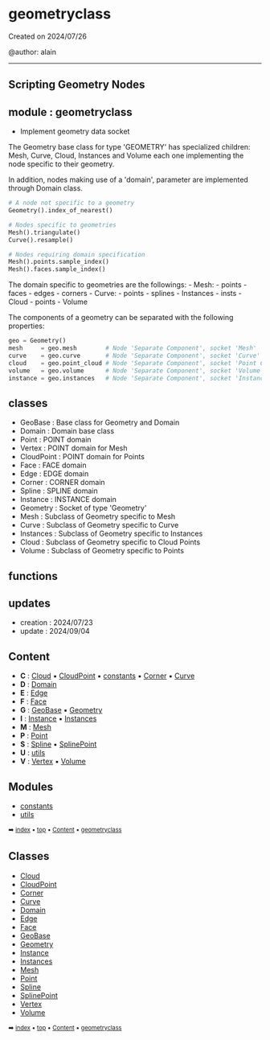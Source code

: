 # geometryclass

Created on 2024/07/26

@author: alain

-----------------------------------------------------
Scripting Geometry Nodes
-----------------------------------------------------

module : geometryclass
----------------------
- Implement geometry data socket

The Geometry base class for type 'GEOMETRY' has specialized children: Mesh, Curve, Cloud, Instances and Volume
each one implementing the node specific to their geometry.

In addition, nodes making use of a 'domain', parameter are implemented through Domain class.

``` python
# A node not specific to a geometry
Geometry().index_of_nearest()

# Nodes specific to geometries
Mesh().triangulate()
Curve().resample()

# Nodes requiring domain specification
Mesh().points.sample_index()
Mesh().faces.sample_index()
```

The domain specific to geometries are the followings:
    - Mesh:
        - points
        - faces
        - edges
        - corners
    - Curve:
        - points
        - splines
    - Instances
        - insts
    - Cloud
        - points
    - Volume

The components of a geometry can be separated with the following properties:

``` python
geo = Geometry()
mesh     = geo.mesh        # Node 'Separate Component', socket 'Mesh'
curve    = geo.curve       # Node 'Separate Component', socket 'Curve'
cloud    = geo.point_cloud # Node 'Separate Component', socket 'Point Cloud'
volume   = geo.volume      # Node 'Separate Component', socket 'Volume'
instance = geo.instances   # Node 'Separate Component', socket 'Instances'
```

classes
-------
- GeoBase       : Base class for Geometry and Domain
- Domain        : Domain base class
- Point         : POINT domain
- Vertex        : POINT domain for Mesh
- CloudPoint    : POINT domain for Points
- Face          : FACE domain
- Edge          : EDGE domain
- Corner        : CORNER domain
- Spline        : SPLINE domain
- Instance      : INSTANCE domain
- Geometry      : Socket of type 'Geometry'
- Mesh          : Subclass of Geometry specific to Mesh
- Curve         : Subclass of Geometry specific to Curve
- Instances     : Subclass of Geometry specific to Instances
- Cloud         : Subclass of Geometry specific to Cloud Points
- Volume        : Subclass of Geometry specific to Points

functions
---------

updates
-------
- creation : 2024/07/23
- update : 2024/09/04

## Content

- **C** : [Cloud](geono-geome-cloud.md) :black_small_square: [CloudPoint](geono-geome-cloudpoint.md) :black_small_square: [constants](geono-geome-const---constants.md) :black_small_square: [Corner](geono-geome-corner.md) :black_small_square: [Curve](geono-geome-curve.md)
- **D** : [Domain](geono-geome-domain.md)
- **E** : [Edge](geono-geome-edge.md)
- **F** : [Face](geono-geome-face.md)
- **G** : [GeoBase](geono-geome-geobase.md) :black_small_square: [Geometry](geono-geome-geometry.md)
- **I** : [Instance](geono-geome-instance.md) :black_small_square: [Instances](geono-geome-instances.md)
- **M** : [Mesh](geono-geome-mesh.md)
- **P** : [Point](geono-geome-point.md)
- **S** : [Spline](geono-geome-spline.md) :black_small_square: [SplinePoint](geono-geome-splinepoint.md)
- **U** : [utils](geono-geome-utils---utils.md)
- **V** : [Vertex](geono-geome-vertex.md) :black_small_square: [Volume](geono-geome-volume.md)

## Modules



- [constants](geono-geome-const---constants.md)
- [utils](geono-geome-utils---utils.md)

<sub>:arrow_right: [index](index.md) :black_small_square: [top](#geometryclass) :black_small_square: [Content](#content) :black_small_square: [geometryclass](geono-geome---geometryclass.md)</sub>

## Classes



- [Cloud](geono-geome-cloud.md)
- [CloudPoint](geono-geome-cloudpoint.md)
- [Corner](geono-geome-corner.md)
- [Curve](geono-geome-curve.md)
- [Domain](geono-geome-domain.md)
- [Edge](geono-geome-edge.md)
- [Face](geono-geome-face.md)
- [GeoBase](geono-geome-geobase.md)
- [Geometry](geono-geome-geometry.md)
- [Instance](geono-geome-instance.md)
- [Instances](geono-geome-instances.md)
- [Mesh](geono-geome-mesh.md)
- [Point](geono-geome-point.md)
- [Spline](geono-geome-spline.md)
- [SplinePoint](geono-geome-splinepoint.md)
- [Vertex](geono-geome-vertex.md)
- [Volume](geono-geome-volume.md)

<sub>:arrow_right: [index](index.md) :black_small_square: [top](#geometryclass) :black_small_square: [Content](#content) :black_small_square: [geometryclass](geono-geome---geometryclass.md)</sub>